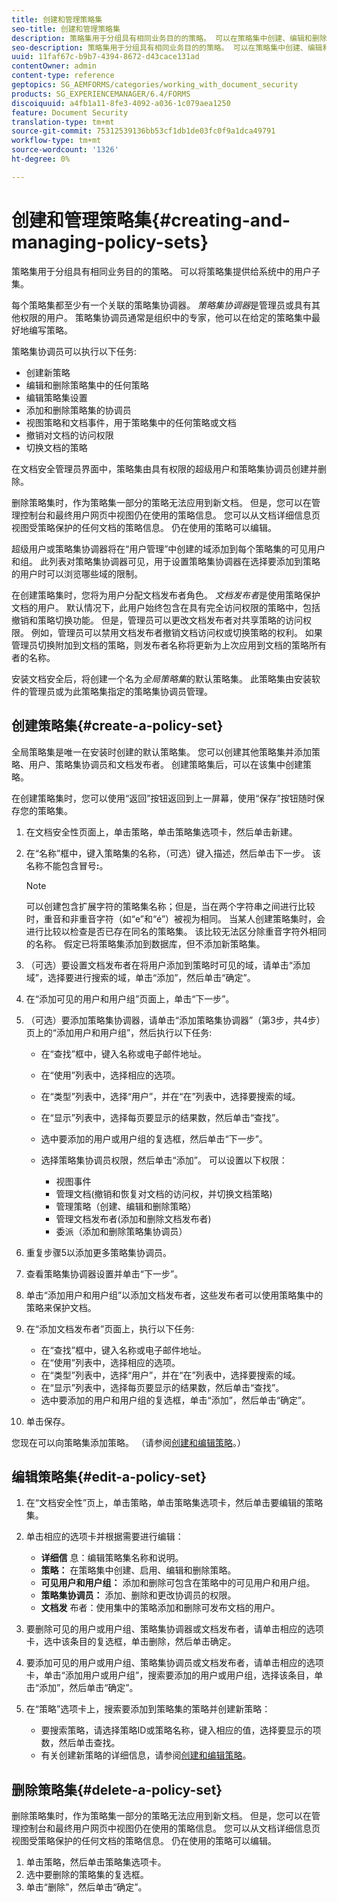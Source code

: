 ```yaml
---
title: 创建和管理策略集
seo-title: 创建和管理策略集
description: 策略集用于分组具有相同业务目的的策略。 可以在策略集中创建、编辑和删除策略。
seo-description: 策略集用于分组具有相同业务目的的策略。 可以在策略集中创建、编辑和删除策略。
uuid: 11faf67c-b9b7-4394-8672-d43cace131ad
contentOwner: admin
content-type: reference
geptopics: SG_AEMFORMS/categories/working_with_document_security
products: SG_EXPERIENCEMANAGER/6.4/FORMS
discoiquuid: a4fb1a11-8fe3-4092-a036-1c079aea1250
feature: Document Security
translation-type: tm+mt
source-git-commit: 75312539136bb53cf1db1de03fc0f9a1dca49791
workflow-type: tm+mt
source-wordcount: '1326'
ht-degree: 0%

---
```



# 创建和管理策略集{#creating-and-managing-policy-sets}

策略集用于分组具有相同业务目的的策略。 可以将策略集提供给系统中的用户子集。

每个策略集都至少有一个关联的策略集协调器。 *策略集协调器*&#x200B;是管理员或具有其他权限的用户。 策略集协调员通常是组织中的专家，他可以在给定的策略集中最好地编写策略。

策略集协调员可以执行以下任务:

* 创建新策略
* 编辑和删除策略集中的任何策略
* 编辑策略集设置
* 添加和删除策略集的协调员
* 视图策略和文档事件，用于策略集中的任何策略或文档
* 撤销对文档的访问权限
* 切换文档的策略

在文档安全管理员界面中，策略集由具有权限的超级用户和策略集协调员创建并删除。

删除策略集时，作为策略集一部分的策略无法应用到新文档。 但是，您可以在管理控制台和最终用户网页中视图仍在使用的策略信息。 您可以从文档详细信息页视图受策略保护的任何文档的策略信息。 仍在使用的策略可以编辑。

超级用户或策略集协调器将在“用户管理”中创建的域添加到每个策略集的可见用户和组。 此列表对策略集协调器可见，用于设置策略集协调器在选择要添加到策略的用户时可以浏览哪些域的限制。

在创建策略集时，您将为用户分配文档发布者角色。 *文档发布者*&#x200B;是使用策略保护文档的用户。 默认情况下，此用户始终包含在具有完全访问权限的策略中，包括撤销和策略切换功能。 但是，管理员可以更改文档发布者对共享策略的访问权限。 例如，管理员可以禁用文档发布者撤销文档访问权或切换策略的权利。 如果管理员切换附加到文档的策略，则发布者名称将更新为上次应用到文档的策略所有者的名称。

安装文档安全后，将创建一个名为&#x200B;*全局策略集*&#x200B;的默认策略集。 此策略集由安装软件的管理员或为此策略集指定的策略集协调员管理。

## 创建策略集{#create-a-policy-set}

全局策略集是唯一在安装时创建的默认策略集。 您可以创建其他策略集并添加策略、用户、策略集协调员和文档发布者。 创建策略集后，可以在该集中创建策略。

在创建策略集时，您可以使用“返回”按钮返回到上一屏幕，使用“保存”按钮随时保存您的策略集。

1. 在文档安全性页面上，单击策略，单击策略集选项卡，然后单击新建。
1. 在“名称”框中，键入策略集的名称，（可选）键入描述，然后单击下一步。 该名称不能包含冒号&#x200B;**:**。

   >[!NOTE]
   >
   >可以创建包含扩展字符的策略集名称；但是，当在两个字符串之间进行比较时，重音和非重音字符（如“e”和“é”）被视为相同。 当某人创建策略集时，会进行比较以检查是否已存在同名的策略集。 该比较无法区分除重音字符外相同的名称。 假定已将策略集添加到数据库，但不添加新策略集。

1. （可选）要设置文档发布者在将用户添加到策略时可见的域，请单击“添加域”，选择要进行搜索的域，单击“添加”，然后单击“确定”。
1. 在“添加可见的用户和用户组”页面上，单击“下一步”。
1. （可选）要添加策略集协调器，请单击“添加策略集协调器”（第3步，共4步）页上的“添加用户和用户组”，然后执行以下任务:

   * 在“查找”框中，键入名称或电子邮件地址。
   * 在“使用”列表中，选择相应的选项。
   * 在“类型”列表中，选择“用户”，并在“在”列表中，选择要搜索的域。
   * 在“显示”列表中，选择每页要显示的结果数，然后单击“查找”。
   * 选中要添加的用户或用户组的复选框，然后单击“下一步”。
   * 选择策略集协调员权限，然后单击“添加”。 可以设置以下权限：

      * 视图事件
      * 管理文档(撤销和恢复对文档的访问权，并切换文档策略)
      * 管理策略（创建、编辑和删除策略）
      * 管理文档发布者(添加和删除文档发布者)
      * 委派（添加和删除策略集协调员）

1. 重复步骤5以添加更多策略集协调员。
1. 查看策略集协调器设置并单击“下一步”。
1. 单击“添加用户和用户组”以添加文档发布者，这些发布者可以使用策略集中的策略来保护文档。
1. 在“添加文档发布者”页面上，执行以下任务:

   * 在“查找”框中，键入名称或电子邮件地址。
   * 在“使用”列表中，选择相应的选项。
   * 在“类型”列表中，选择“用户”，并在“在”列表中，选择要搜索的域。
   * 在“显示”列表中，选择每页要显示的结果数，然后单击“查找”。
   * 选中要添加的用户和用户组的复选框，单击“添加”，然后单击“确定”。

1. 单击保存。

您现在可以向策略集添加策略。 （请参阅[创建和编辑策略](/help/forms/using/admin-help/creating-policies.md#creating-and-editing-policies)。）

## 编辑策略集{#edit-a-policy-set}

1. 在“文档安全性”页上，单击策略，单击策略集选项卡，然后单击要编辑的策略集。
1. 单击相应的选项卡并根据需要进行编辑：

   * **详细信** 息：编辑策略集名称和说明。
   * **策略：** 在策略集中创建、启用、编辑和删除策略。
   * **可见用户和用户组：** 添加和删除可包含在策略中的可见用户和用户组。
   * **策略集协调员：** 添加、删除和更改协调员的权限。
   * **文档发** 布者：使用集中的策略添加和删除可发布文档的用户。

1. 要删除可见的用户或用户组、策略集协调器或文档发布者，请单击相应的选项卡，选中该条目的复选框，单击删除，然后单击确定。
1. 要添加可见的用户或用户组、策略集协调员或文档发布者，请单击相应的选项卡，单击“添加用户或用户组”，搜索要添加的用户或用户组，选择该条目，单击“添加”，然后单击“确定”。
1. 在“策略”选项卡上，搜索要添加到策略集的策略并创建新策略：

   * 要搜索策略，请选择策略ID或策略名称，键入相应的值，选择要显示的项数，然后单击查找。
   * 有关创建新策略的详细信息，请参阅[创建和编辑策略](/help/forms/using/admin-help/creating-policies.md#creating-and-editing-policies)。

## 删除策略集{#delete-a-policy-set}

删除策略集时，作为策略集一部分的策略无法应用到新文档。 但是，您可以在管理控制台和最终用户网页中视图仍在使用的策略信息。 您可以从文档详细信息页视图受策略保护的任何文档的策略信息。 仍在使用的策略可以编辑。

1. 单击策略，然后单击策略集选项卡。
1. 选中要删除的策略集的复选框。
1. 单击“删除”，然后单击“确定”。

